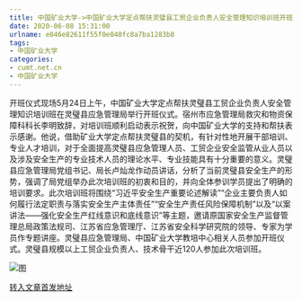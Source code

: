```yaml
---
title: 中国矿业大学->中国矿业大学定点帮扶灵璧县工贸企业负责人安全管理知识培训班开班 | cumt.net.cn
date: 2020-06-08 15:31:00
urlname: e046e82611f55f0e040fc8a7ba1283b8
tags: 
- 中国矿业大学
categories:
- cumt.net.cn
- 中国矿业大学
---
```

开班仪式现场5月24日上午，中国矿业大学定点帮扶灵璧县工贸企业负责人安全管理知识培训班在灵璧县应急管理局举行开班仪式。宿州市应急管理局救灾和物资保障科科长李明致辞，对培训班顺利启动表示祝贺，向中国矿业大学的支持和帮扶表示感谢。他说，借助矿业大学定点帮扶灵璧县的契机，有针对性地开展干部培训、专业人才培训，对于全面提高灵璧县应急管理人员、工贸企业安全监管从业人员以及涉及安全生产的专业技术人员的理论水平、专业技能具有十分重要的意义。灵璧县应急管理局党组书记、局长卢灿龙作动员讲话，分析了当前灵璧县安全生产的形势，强调了局党组举办此次培训班的初衷和目的，并向全体参训学员提出了明确的培训要求。此次培训班将围绕“习近平安全生产重要论述解读”“企业主要负责人如何履行法定职责与落实安全生产主体责任”“安全生产责任风险保障机制”以及“以案讲法——强化安全生产红线意识和底线意识”等主题，邀请原国家安全生产监督管理总局政策法规司、江苏省应急管理厅、江苏省安全科学研究院的领导、专家为学员作专题讲座。灵璧县应急管理局、中国矿业大学教培中心相关人员参加开班仪式。灵璧县规模以上工贸企业负责人、技术骨干近120人参加此次培训班。

![图](http://xwzx.cumt.edu.cn/_upload/article/images/40/34/fd40ba6046a88e51a0954bdfcc4c/7d3042a2-3e10-4269-8687-576332058fd0.jpg)

[转入文章首发地址](http://xwzx.cumt.edu.cn/ab/8c/c523a568204/page.htm)
